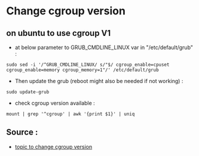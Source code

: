 # Change cgroup version

## on ubuntu to use cgroup V1

- at below parameter to GRUB_CMDLINE_LINUX var in "/etc/default/grub" :
```
sudo sed -i '/^GRUB_CMDLINE_LINUX/ s/"$/ cgroup_enable=cpuset cgroup_enable=memory cgroup_memory=1"/' /etc/default/grub
```

- Then update the grub (reboot might also be needed if not working) : 
```
sudo update-grub
```

- check cgroup version available :
```
mount | grep '^cgroup' | awk '{print $1}' | uniq
```


## Source :

- [topic to change cgroup version](https://askubuntu.com/questions/1237813/enabling-memory-cgroup-in-ubuntu-20-04)